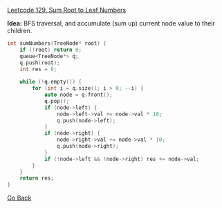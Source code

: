[Leetcode 129. Sum Root to Leaf Numbers](https://leetcode.com/problems/sum-root-to-leaf-numbers/)

**Idea:** BFS traversal, and accumulate (sum up) current node value to their children.

```cpp
int sumNumbers(TreeNode* root) {
    if (!root) return 0;
    queue<TreeNode*> q;
    q.push(root);
    int res = 0;
    
    while (!q.empty()) {
        for (int i = q.size(); i > 0; --i) {
            auto node = q.front();
            q.pop();
            if (node->left) {
                node->left->val += node->val * 10;
                q.push(node->left);
            }
            if (node->right) {
                node->right->val += node->val * 10;
                q.push(node->right);
            }
            if (!node->left && !node->right) res += node->val;
        }
    }
    return res;
}
```

[Go Back](tree/tree-path-sum?id=exercises)